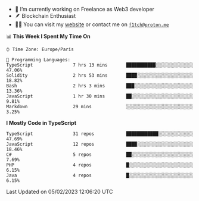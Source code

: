 - 🔭 I’m currently working on Freelance as Web3 developer
- 🪶 Blockchain Enthusiast
- 👨‍💻 You can visit my [website](https://f1tch.xyz) or contact me on [`f1tch@proton.me`](mailto:f1tch@proton.me)

<!--START_SECTION:waka-->
📊 **This Week I Spent My Time On** 

```text
⌚︎ Time Zone: Europe/Paris

💬 Programming Languages: 
TypeScript               7 hrs 13 mins       ███████████░░░░░░░░░░░░░░   47.06% 
Solidity                 2 hrs 53 mins       ████░░░░░░░░░░░░░░░░░░░░░   18.82% 
Bash                     2 hrs 3 mins        ███░░░░░░░░░░░░░░░░░░░░░░   13.36% 
JavaScript               1 hr 30 mins        ██░░░░░░░░░░░░░░░░░░░░░░░   9.81% 
Markdown                 29 mins             ░░░░░░░░░░░░░░░░░░░░░░░░░   3.25%

```

**I Mostly Code in TypeScript** 

```text
TypeScript               31 repos            ████████████░░░░░░░░░░░░░   47.69% 
JavaScript               12 repos            ████░░░░░░░░░░░░░░░░░░░░░   18.46% 
C#                       5 repos             ██░░░░░░░░░░░░░░░░░░░░░░░   7.69% 
PHP                      4 repos             █░░░░░░░░░░░░░░░░░░░░░░░░   6.15% 
Java                     4 repos             █░░░░░░░░░░░░░░░░░░░░░░░░   6.15%

```



 Last Updated on 05/02/2023 12:06:20 UTC
<!--END_SECTION:waka-->
